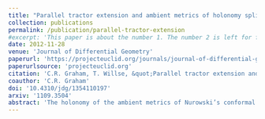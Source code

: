```yaml
---
title: "Parallel tractor extension and ambient metrics of holonomy split $G_2$"
collection: publications
permalink: /publication/parallel-tractor-extension
#excerpt: 'This paper is about the number 1. The number 2 is left for future work.'
date: 2012-11-28
venue: 'Journal of Differential Geometry'
paperurl: 'https://projecteuclid.org/journals/journal-of-differential-geometry/volume-92/issue-3/Parallel-tractor-extension-and-ambient-metrics-of-holonomy-split-G_2/10.4310/jdg/1354110197.full'
paperurlsource: 'projecteuclid.org'
citation: 'C.R. Graham, T. Willse, &quot;Parallel tractor extension and ambient metrics of holonomy split $G_2$,&quot; <i>J. Differential Geom.</i> <b>92</b>(3) (2012): 463&ndash;506.'
coauthor: 'C.R. Graham'
doi: '10.4310/jdg/1354110197'
arxiv: '1109.3504'
abstract: 'The holonomy of the ambient metrics of Nurowski’s conformal structures associated to generic real-analytic 2-plane fields on oriented 5-manifolds is investigated. It is shown that the holonomy is always contained in the split real form $G_2$ of the exceptional Lie group, and is equal to $G_2$ for an open dense set of 2-plane fields given by explicit conditions. In particular, this gives an infinite-dimensional family of metrics of holonomy equal to split $G_2$. These results generalize work of Leistner&ndash;Nurowski. The inclusion of the holonomy in $G_2$ is established by proving an ambient extension theorem for parallel tractors in the context of conformal geometry in general signature and dimension, which is expected to be of independent interest.'
---
```

